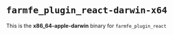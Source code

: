 # `farmfe_plugin_react-darwin-x64`

This is the **x86_64-apple-darwin** binary for `farmfe_plugin_react`
